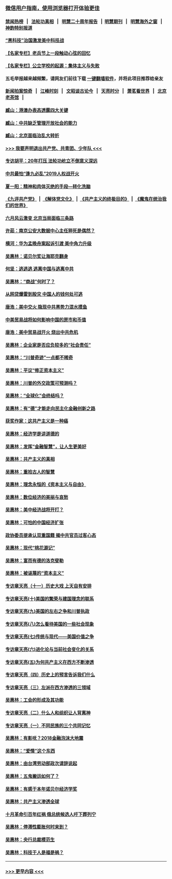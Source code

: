 ### [微信用户指南，使用浏览器打开体验更佳](https://github.com/gfw-breaker/banned-news1/blob/master/indexes/wechat-guide.md?t=0)
#### [禁闻热榜](热点新闻.md?t=0)  &nbsp;&nbsp;|&nbsp;&nbsp; [法轮功真相](https://github.com/gfw-breaker/truth/blob/master/README.md?t=0) &nbsp;&nbsp;|&nbsp;&nbsp; [明慧二十周年报告](https://github.com/gfw-breaker/mh-reports/blob/master/README.md?t=0) &nbsp;&nbsp;|&nbsp;&nbsp;[明慧期刊](https://github.com/gfw-breaker/mh-qikan) &nbsp;&nbsp;|&nbsp;&nbsp; [明慧海外之窗](https://github.com/gfw-breaker/mh-news/blob/master/README.md?t=0) &nbsp;&nbsp;|&nbsp;&nbsp; [神韵特别报道](https://github.com/gfw-breaker/mh-news/blob/master/shenyun.md?t=0)
#### [“黑科技”治国激发美中科技战](../pages/nsc423/n11638056.md?t=02080402) 
#### [【名家专栏】老兵节上一段触动心弦的回忆](../pages/nsc423/n11646016.md?t=02080402) 
#### [【名家专栏】公立学校的起源：集体主义与失败](../pages/nsc423/n11601833.md?t=02080402) 
#### 五毛举报越来越频繁，请网友们前往下载 [一键翻墙软件](https://github.com/gfw-breaker/ssr-accounts)，并将此项目推荐给亲友
#### [新闻拍案惊奇](https://github.com/gfw-breaker/banned-news1/blob/master/pages/link4.md) &nbsp;&nbsp;|&nbsp;&nbsp; [江峰时刻](https://github.com/gfw-breaker/banned-news1/blob/master/pages/link4.md) &nbsp;&nbsp;|&nbsp;&nbsp; [文昭谈古论今](https://github.com/gfw-breaker/banned-news1/blob/master/pages/link4.md) &nbsp;&nbsp;|&nbsp;&nbsp; [天亮时分](https://github.com/gfw-breaker/banned-news1/blob/master/pages/link4.md) &nbsp;&nbsp;|&nbsp;&nbsp; [萧茗看世界](https://github.com/gfw-breaker/banned-news1/blob/master/pages/link4.md) &nbsp;&nbsp;|&nbsp;&nbsp; [北京老茶馆](https://github.com/gfw-breaker/banned-news1/blob/master/pages/link4.md) &nbsp;&nbsp;|&nbsp;&nbsp; 
#### [臧山：港澳办表态透露四大关键](../pages/nsc423/n11421628.md?t=02080402) 
#### [臧山：中共缺乏管理开放社会的能力](../pages/nsc423/n11407457.md?t=02080402) 
#### [臧山：北京面临治乱大转折](../pages/nsc423/n11406895.md?t=02080402) 
#### [>>> 我要声明退出共产党、共青团、少年队 <<<](https://github.com/begood0513/goodnews/blob/master/quit/letter.md) 
#### [专访胡平：20年打压 法轮功屹立不倒意义深远](../pages/nsc423/n11398800.md?t=02080402) 
#### [中共最怕“逢九必乱”2019人权战开火](../pages/nsc423/n11385248.md?t=02080402) 
#### [夏一阳：精神和肉体灭绝的手段—转化洗脑](../pages/nsc423/n11368250.md?t=02080402) 
#### [《九评共产党》](https://github.com/begood0513/9ping.md/blob/master/README.md) &nbsp;|&nbsp; [《解体党文化》](../../../../jtdwh.md/blob/master/README.md)  &nbsp;|&nbsp; [《共产主义的终极目的》](../../../../gczydzjmd.md/blob/master/README.md) &nbsp;|&nbsp; [《魔鬼在统治我们的世界》](../../../../mgztzwmdsj.md/blob/master/README.md) 
#### [六月风云激变 北京当局面临三条路](../pages/nsc423/n11313668.md?t=02080402) 
#### [许茹：南京公安大数据中心主任猝死是偶然？](../pages/nsc423/n11064744.md?t=02080402) 
#### [横河：华为孟晚舟案起诉引渡 美中角力升级](../pages/nsc423/n11027230.md?t=02080402) 
#### [吴惠林：诺贝尔奖让海耶克翻身](../pages/nsc423/n10890049.md?t=02080402) 
#### [何坚：逃逃逃 逃离中国与逃离中共](../pages/nsc423/n10592891.md?t=02080402) 
#### [吴惠林：“商战”何时了？](../pages/nsc423/n10573558.md?t=02080402) 
#### [从网贷爆雷到股灾 中国人的钱何处可逃](../pages/nsc423/n10572800.md?t=02080402) 
#### [唐浩：美中交火 隐现中共黑势力混水摸鱼](../pages/nsc423/n10544040.md?t=02080402) 
#### [中美贸易战将如何影响中国的房市和币值](../pages/nsc423/n10543697.md?t=02080402) 
#### [唐浩：美中贸易战开火 烧出中共危机](../pages/nsc423/n10540126.md?t=02080402) 
#### [吴惠林：企业家是否应负较多的“社会责任”](../pages/nsc423/n10535022.md?t=02080402) 
#### [吴惠林：“川普奇迹”一点都不稀奇](../pages/nsc423/n10512808.md?t=02080402) 
#### [吴惠林：平议“修正资本主义”](../pages/nsc423/n10495724.md?t=02080402) 
#### [吴惠林：川普的外交政策可预测吗？](../pages/nsc423/n10462387.md?t=02080402) 
#### [吴惠林：“全球化”会终结吗？](../pages/nsc423/n10452838.md?t=02080402) 
#### [吴惠林：有“德”才能走向民主化金融创新之路](../pages/nsc423/n10432292.md?t=02080402) 
#### [获奖作家：这共产主义是一种癌](../pages/nsc423/n10431541.md?t=02080402) 
#### [吴惠林：经济学是讲道德的](../pages/nsc423/n10398014.md?t=02080402) 
#### [吴惠林：发挥“金融智慧”，让人生更美好](../pages/nsc423/n10375019.md?t=02080402) 
#### [吴惠林：共产主义的真相](../pages/nsc423/n10351394.md?t=02080402) 
#### [吴惠林：重拾古人的智慧](../pages/nsc423/n10337691.md?t=02080402) 
#### [吴惠林：理念永恒的《资本主义与自由》](../pages/nsc423/n10316274.md?t=02080402) 
#### [吴惠林：数位经济的美丽与哀愁](../pages/nsc423/n10292946.md?t=02080402) 
#### [吴惠林：美中经济战将开打？](../pages/nsc423/n10258825.md?t=02080402) 
#### [吴惠林：可怕的中国经济扩张](../pages/nsc423/n10219147.md?t=02080402) 
#### [政协委员提承认双重国籍 揭中共官员过客心态](../pages/nsc423/n10208809.md?t=02080402) 
#### [吴惠林：现代“桃花源记”](../pages/nsc423/n10185234.md?t=02080402) 
#### [吴惠林：富而有德的洛克斐勒](../pages/nsc423/n10142264.md?t=02080402) 
#### [吴惠林：被诬蔑的“资本主义”](../pages/nsc423/n10124816.md?t=02080402) 
#### [专访章天亮（十一）历史大戏 上天自有安排](../pages/nsc423/n10094905.md?t=02080402) 
#### [专访章天亮(十)美国的繁荣与建国理念的联系](../pages/nsc423/n10094899.md?t=02080402) 
#### [专访章天亮(九)美国的左右之争和川普执政](../pages/nsc423/n10094889.md?t=02080402) 
#### [专访章天亮(八)怎么看待美国的一些社会现象](../pages/nsc423/n10094857.md?t=02080402) 
#### [专访章天亮(七)传统与现代——美国价值之争](../pages/nsc423/n10093140.md?t=02080402) 
#### [专访章天亮(六)进化论与当前社会变化的关系](../pages/nsc423/n10092036.md?t=02080402) 
#### [专访章天亮(五)为何共产主义在西方不断渗透](../pages/nsc423/n10083620.md?t=02080402) 
#### [专访章天亮（四）历史上的预言告诉我们什么](../pages/nsc423/n10083606.md?t=02080402) 
#### [专访章天亮（三）左派在西方渗透的三领域](../pages/nsc423/n10081115.md?t=02080402) 
#### [吴惠林：工会的形成及其功能](../pages/nsc423/n10080633.md?t=02080402) 
#### [专访章天亮（二）什么人和组织让人背离神](../pages/nsc423/n10076637.md?t=02080402) 
#### [专访章天亮（一）不同民族的三个共同记忆](../pages/nsc423/n10074188.md?t=02080402) 
#### [吴惠林：有影呒？2018金融泡沫大地震](../pages/nsc423/n10040534.md?t=02080402) 
#### [吴惠林：“爱情”这个东西](../pages/nsc423/n10019423.md?t=02080402) 
#### [吴惠林：由台湾劳动部政次请辞说起](../pages/nsc423/n9979679.md?t=02080402) 
#### [吴惠林：五鬼搬运如何了？](../pages/nsc423/n9925338.md?t=02080402) 
#### [吴惠林：有感于本年诺贝尔经济学奖](../pages/nsc423/n9871883.md?t=02080402) 
#### [吴惠林：共产主义渗透全球](../pages/nsc423/n9812748.md?t=02080402) 
#### [十月革命引百年红祸 俄总统候选人吁下葬列宁](../pages/nsc423/n9810182.md?t=02080402) 
#### [吴惠林：停滞性膨胀何时来到？](../pages/nsc423/n9764136.md?t=02080402) 
#### [吴惠林：央行总裁模范生](../pages/nsc423/n9728134.md?t=02080402) 
#### [吴惠林：科技于人是福是祸？](../pages/nsc423/n9672982.md?t=02080402) 

----
#### [ >>> 更早内容 <<< ](../indexes/nsc423-earlier.md)
